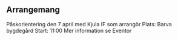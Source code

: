 ## Arrangemang

Påskorientering den 7 april med Kjula IF som arrangör
Plats: Barva bygdegård
Start: 11:00
Mer information se Eventor
